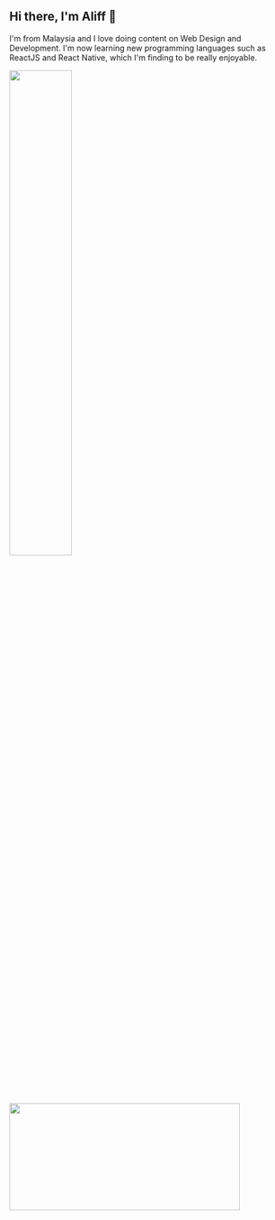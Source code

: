 ## Hi there, I'm Aliff 👋

I'm from Malaysia and I love doing content on Web Design and Development. I'm now learning new programming languages such as ReactJS and React Native, which I'm finding to be really enjoyable.


<img align="left" width="47%" src="https://github-readme-stats.vercel.app/api?username=aliffazfar&count_private=true&show_icons=true&theme=dark" />
<img align="left"  height="190px" width="410px" src="https://github-readme-stats.vercel.app/api/top-langs/?username=aliffazfar&langs_count=8&layout=compact&theme=dark" />



